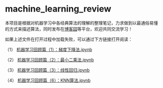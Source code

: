 # machine_learning_review
本项目是根据对机器学习中各经典算法的理解的整理笔记，力求做到以最通俗易懂的方式来描述算法，同时发布在[博客园](https://www.cnblogs.com/chenhuabin/)等平台，欢迎共同交流学习！

如果上述文件在打开过程中加载失败，可以通过下方链接打开阅读：

（1） [机器学习回顾篇（1）：梯度下降法.ipynb](https://www.cnblogs.com/chenhuabin/p/11166726.html)

（2） [机器学习回顾篇（2）：最小二乘法.ipynb](https://www.cnblogs.com/chenhuabin/p/11183495.html)

（3） [机器学习回顾篇（3）：线性回归.ipynb](https://www.cnblogs.com/chenhuabin/p/11222702.html)

（4） [机器学习回顾篇（6）：KNN算法.ipynb](https://www.cnblogs.com/chenhuabin/p/11622509.html)

